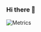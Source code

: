 ### Hi there 👋

![Metrics](https://metrics.lecoq.io/ahstn?template=classic&base.header=0&base.activity=0&base.community=0&base.repositories=0&base.metadata=0&languages=1&habits=1&base.indepth=false&languages.limit=8&languages.threshold=0%25&languages.other=false&languages.colors=github&languages.sections=most-used&languages.indepth=false&languages.analysis.timeout=15&languages.categories=markup%2C%20programming&languages.recent.categories=markup%2C%20programming&languages.recent.load=300&languages.recent.days=14&habits.from=200&habits.days=14&habits.facts=true&habits.charts=true&habits.charts.type=classic&habits.trim=true&config.timezone=Europe%2FDublin)
